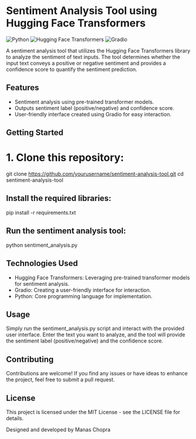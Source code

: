 # Sentiment Analysis Tool using Hugging Face Transformers

![Python](https://img.shields.io/badge/python-3.6%2B-blue.svg)
![Hugging Face Transformers](https://img.shields.io/badge/transformers-4.10.0-brightgreen.svg)
![Gradio](https://img.shields.io/badge/gradio-2.0.7-orange.svg)

A sentiment analysis tool that utilizes the Hugging Face Transformers library to analyze the sentiment of text inputs. The tool determines whether the input text conveys a positive or negative sentiment and provides a confidence score to quantify the sentiment prediction.

## Features

- Sentiment analysis using pre-trained transformer models.
- Outputs sentiment label (positive/negative) and confidence score.
- User-friendly interface created using Gradio for easy interaction.

## Getting Started

# 1. Clone this repository:

git clone https://github.com/yourusername/sentiment-analysis-tool.git
cd sentiment-analysis-tool

## Install the required libraries:

pip install -r requirements.txt

## Run the sentiment analysis tool:

python sentiment_analysis.py

## Technologies Used
- Hugging Face Transformers: Leveraging pre-trained transformer models for sentiment analysis.
- Gradio: Creating a user-friendly interface for interaction.
- Python: Core programming language for implementation.

## Usage
Simply run the sentiment_analysis.py script and interact with the provided user interface. Enter the text you want to analyze, and the tool will provide the sentiment label (positive/negative) and the confidence score.

## Contributing
Contributions are welcome! If you find any issues or have ideas to enhance the project, feel free to submit a pull request.

## License
This project is licensed under the MIT License - see the LICENSE file for details.

Designed and developed by Manas Chopra
